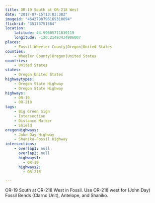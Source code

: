 ```yaml
---
title: OR-19 South at OR-218 West
date: "2017-07-15T13:03:38Z"
imageid: "4642798796169310094"
flickrid: "35173751584"
location:
    latitude: 44.99605711839119
    longitude: -120.21493434906007
places:
    - Fossil|Wheeler County|Oregon|United States
counties:
    - Wheeler County|Oregon|United States
countries:
    - United States
states:
    - Oregon|United States
highwaytypes:
    - Oregon State Highway
    - Oregon State Highway
highways:
    - OR-19
    - OR-218
tags:
    - Big Green Sign
    - Intersection
    - Distance Marker
    - Shield
oregonHighways:
    - John Day Highway
    - Shaniko-Fossil Highway
intersections:
    - overlap1: null
      overlap2: null
      highways1:
        - OR-19
      highways2:
        - OR-218

---
```

OR-19 South at OR-218 West in Fossil.  Use OR-218 west for (John Day) Fossil Bends (Clarno Unit), Antelope, and Shaniko.